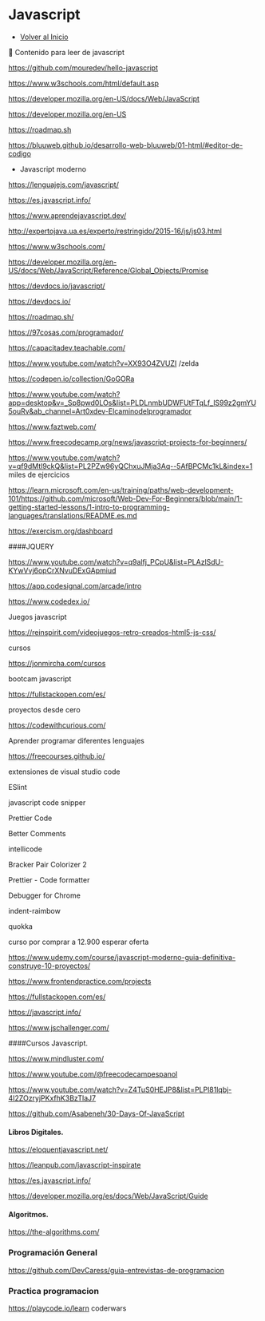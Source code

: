 # Javascript
- [Volver al Inicio](../README.md)

<aside>
👋 Contenido para leer de javascript

https://github.com/mouredev/hello-javascript
  
https://www.w3schools.com/html/default.asp

https://developer.mozilla.org/en-US/docs/Web/JavaScript

https://developer.mozilla.org/en-US

https://roadmap.sh

https://bluuweb.github.io/desarrollo-web-bluuweb/01-html/#editor-de-codigo

- Javascript moderno

https://lenguajejs.com/javascript/

https://es.javascript.info/

https://www.aprendejavascript.dev/

http://expertojava.ua.es/experto/restringido/2015-16/js/js03.html

https://www.w3schools.com/

https://developer.mozilla.org/en-US/docs/Web/JavaScript/Reference/Global_Objects/Promise

https://devdocs.io/javascript/

https://devdocs.io/

https://roadmap.sh/

https://97cosas.com/programador/

https://capacitadev.teachable.com/

https://www.youtube.com/watch?v=XX93O4ZVUZI /zelda

https://codepen.io/collection/GoGORa

https://www.youtube.com/watch?app=desktop&v=_Sp8pwd0LOs&list=PLDLnmbUDWFUtFTqLf_lS99z2gmYU5ouRv&ab_channel=Art0xdev-Elcaminodelprogramador

https://www.faztweb.com/

https://www.freecodecamp.org/news/javascript-projects-for-beginners/

https://www.youtube.com/watch?v=qf9dMtl9ckQ&list=PL2PZw96yQChxuJMja3Aq--5AfBPCMc1kL&index=1  miles de ejercicios

https://learn.microsoft.com/en-us/training/paths/web-development-101/https://github.com/microsoft/Web-Dev-For-Beginners/blob/main/1-getting-started-lessons/1-intro-to-programming-languages/translations/README.es.md

https://exercism.org/dashboard

####JQUERY

https://www.youtube.com/watch?v=q9alfj_PCpU&list=PLAzlSdU-KYwVvj6opCrXNvuDExGApmiud

https://app.codesignal.com/arcade/intro

https://www.codedex.io/

Juegos javascript

https://reinspirit.com/videojuegos-retro-creados-html5-js-css/ 

cursos

https://jonmircha.com/cursos

bootcam javascript

https://fullstackopen.com/es/

proyectos desde cero

https://codewithcurious.com/


Aprender programar diferentes lenguajes

https://freecourses.github.io/

extensiones de visual studio code

ESlint

javascript  code snipper

Prettier Code

Better Comments

intellicode 

Bracker Pair Colorizer 2

Prettier - Code formatter

Debugger for Chrome

indent-raimbow

quokka

curso por comprar a 12.900 esperar oferta

https://www.udemy.com/course/javascript-moderno-guia-definitiva-construye-10-proyectos/

https://www.frontendpractice.com/projects

https://fullstackopen.com/es/

https://javascript.info/

https://www.jschallenger.com/ 

</aside>

####Cursos Javascript.

https://www.mindluster.com/

https://www.youtube.com/@freecodecampespanol

https://www.youtube.com/watch?v=Z4TuS0HEJP8&list=PLPl81lqbj-4I2ZOzryjPKxfhK3BzTlaJ7

https://github.com/Asabeneh/30-Days-Of-JavaScript

#### Libros Digitales.
https://eloquentjavascript.net/

https://leanpub.com/javascript-inspirate

https://es.javascript.info/

https://developer.mozilla.org/es/docs/Web/JavaScript/Guide

#### Algoritmos.
https://the-algorithms.com/

### Programación General
https://github.com/DevCaress/guia-entrevistas-de-programacion

### Practica programacion
https://playcode.io/learn
coderwars



